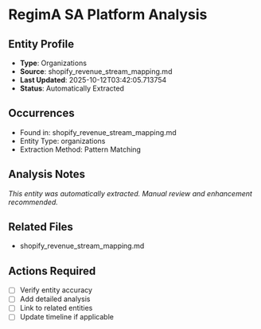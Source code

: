 # RegimA SA Platform Analysis

## Entity Profile
- **Type**: Organizations
- **Source**: shopify_revenue_stream_mapping.md
- **Last Updated**: 2025-10-12T03:42:05.713754
- **Status**: Automatically Extracted

## Occurrences
- Found in: shopify_revenue_stream_mapping.md
- Entity Type: organizations
- Extraction Method: Pattern Matching

## Analysis Notes
*This entity was automatically extracted. Manual review and enhancement recommended.*

## Related Files
- shopify_revenue_stream_mapping.md

## Actions Required
- [ ] Verify entity accuracy
- [ ] Add detailed analysis
- [ ] Link to related entities
- [ ] Update timeline if applicable
